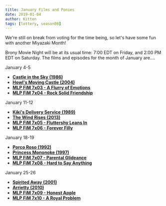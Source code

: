 ```yaml
---
title: January Films and Ponies
date: 2019-01-04
author: Kitten
tags: [lottery, season08]
---
```


We're still on break from voting for the time being, so let's have some fun with another Miyazaki Month!

Brony Movie Night will be at its usual time: 7:00 EDT on Friday, and 2:00 PM EDT on Saturday.  The films and episodes for the month of January are....

January 4-5
-	**[Castle in the Sky (1986)][m1]**
-	**[Howl's Moving Castle (2004)][m2]**
-	**[MLP FiM 7x03 - A Flurry of Emotions][p1]**
-	**[MLP FiM 7x04 - Rock Solid Friendship][p2]**

January 11-12
-	**[Kiki's Delivery Service (1989)][m3]**
-	**[The Wind Rises (2013)][m4]**
-	**[MLP FiM 7x05 - Fluttershy Leans In][p3]**
-	**[MLP FiM 7x06 - Forever Filly][p4]**

January 18-19
-	**[Porco Roso (1992)][m5]**
-	**[Princess Mononoke (1997)][m6]**
-	**[MLP FiM 7x07 - Parental Glideance][p5]**
-	**[MLP FiM 7x08 - Hard to Say Anything][p6]**

January 25-26
-	**[Spirited Away (2001)][m5]**
-	**[Arrietty (2010)][m6]**
-	**[MLP FiM 7x09 - Honest Apple][p5]**
-	**[MLP FiM 7x10 - A Royal Problem][p6]**


[m1]: https://www.imdb.com/title/tt0092067/
[m2]: https://www.imdb.com/title/tt0347149/
[m3]: https://www.imdb.com/title/tt0097814/
[m4]: https://www.imdb.com/title/tt2013293/
[m5]: https://www.imdb.com/title/tt0104652/
[m6]: https://www.imdb.com/title/tt0119698/
[m7]: https://www.imdb.com/title/tt0245429/
[m8]: https://www.imdb.com/title/tt1568921/
[p1]: https://www.imdb.com/title/tt6240432/
[p2]: https://www.imdb.com/title/tt6240434/
[p3]: https://www.imdb.com/title/tt6240436/
[p4]: https://www.imdb.com/title/tt6240438/
[p5]: https://www.imdb.com/title/tt6240440/
[p6]: https://www.imdb.com/title/tt6240442/
[p7]: https://www.imdb.com/title/tt6240444/
[p8]: https://www.imdb.com/title/tt6240446/
